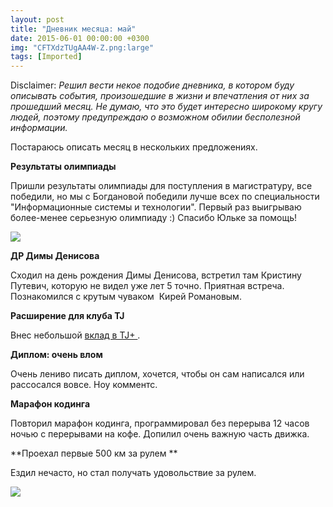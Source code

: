 ```yaml
---
layout: post
title: "Дневник месяца: май"
date: 2015-06-01 00:00:00 +0300
img: "CFTXdzTUgAA4W-Z.png:large"
tags: [Imported]
---
```


Disclaimer:
_Решил вести некое подобие дневника, в котором буду описывать события, произошедшие в жизни и впечатления от них за прошедший месяц. Не думаю, что это будет интересно широкому кругу людей, поэтому предупреждаю о возможном обилии бесполезной информации._

Постараюсь описать месяц в нескольких предложениях.

**Результаты олимпиады**

Пришли результаты олимпиады для поступления в магистратуру, все победили, но мы с Богдановой победили лучше всех по специальности "Информационные системы и технологии". Первый раз выигрываю более-менее серьезную олимпиаду :) Спасибо Юльке за помощь!

![](/blog/assetsCFTXdzTUgAA4W-Z.png:large)

**ДР Димы Денисова**

Сходил на день рождения Димы Денисова, встретил там Кристину Путевич, которую не видел уже лет 5 точно. Приятная встреча. Познакомился с крутым чуваком  Кирей Романовым.

**Расширение для клуба TJ**

Внес небольшой [вклад в TJ+ ](https://blog.alexeyev.me/2015/05/tj-club/ "Расширение для chrome «Клуб TJ»").

**Диплом: очень влом**

Очень лениво писать диплом, хочется, чтобы он сам написался или рассосался вовсе. Ноу комментс.

**Марафон кодинга**

Повторил марафон кодинга, программировал без перерыва 12 часов ночью с перерывами на кофе. Допилил очень важную часть движка.

**Проехал первые 500 км за рулем **

Ездил нечасто, но стал получать удовольствие за рулем.

![](/blog/assetsLePaOo58s9w.jpg)